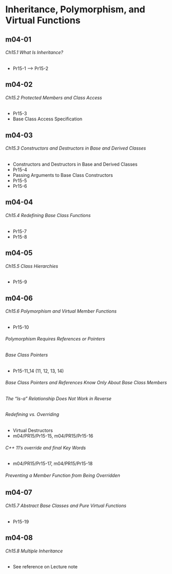 #  Inheritance, Polymorphism, and Virtual Functions

## m04-01
###### Ch15.1 What Is Inheritance?
- Pr15-1 -->  Pr15-2

## m04-02
###### Ch15.2 Protected Members and Class Access
- Pr15-3
- Base Class Access Specification

## m04-03
###### Ch15.3 Constructors and Destructors in Base and Derived Classes
- Constructors and Destructors in Base and Derived Classes 
- Pr15-4
- Passing Arguments to Base Class Constructors 
- Pr15-5
- Pr15-6

## m04-04
###### Ch15.4 Redefining Base Class Functions
- Pr15-7
- Pr15-8

## m04-05
###### Ch15.5 Class Hierarchies
- Pr15-9

## m04-06
###### Ch15.6 Polymorphism and Virtual Member Functions
- Pr15-10
###### Polymorphism Requires References or Pointers 
###### Base Class Pointers 
- Pr15-11_14 (11, 12, 13, 14)
###### Base Class Pointers and References Know Only About Base Class Members 
###### The “Is-a” Relationship Does Not Work in Reverse 
###### Redefining vs. Overriding 
- Virtual Destructors 
- m04/PR15/Pr15-15,  m04/PR15/Pr15-16
###### C++ 11’s override and final Key Words 
- m04/PR15/Pr15-17,  m04/PR15/Pr15-18
###### Preventing a Member Function from Being Overridden

## m04-07
###### Ch15.7 Abstract Base Classes and Pure Virtual Functions
- Pr15-19

## m04-08
###### Ch15.8 Multiple Inheritance 
- See reference on Lecture note